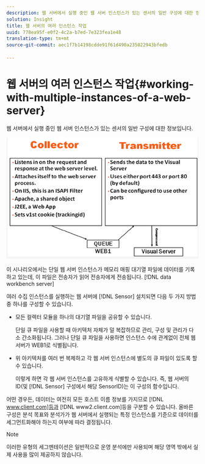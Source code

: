 ```yaml
---
description: 웹 서버에서 실행 중인 웹 서버 인스턴스가 있는 센서의 일반 구성에 대한 정보입니다.
solution: Insight
title: 웹 서버의 여러 인스턴스 작업
uuid: 778ea95f-e0f2-4c2a-b7ed-7e323fea1e48
translation-type: tm+mt
source-git-commit: aec1f7b14198cdde91f61d490a235022943bfedb

---
```



# 웹 서버의 여러 인스턴스 작업{#working-with-multiple-instances-of-a-web-server}

웹 서버에서 실행 중인 웹 서버 인스턴스가 있는 센서의 일반 구성에 대한 정보입니다.

![](assets/web_inst.png)

이 시나리오에서는 단일 웹 서버 인스턴스가 메모리 매핑 대기열 파일에 데이터를 기록하고 있는데, 이 파일은 전송자가 읽어 전송자에게 전송됩니다. [!DNL data workbench server]

여러 수집 인스턴스를 실행하는 웹 서버에 [!DNL Sensor] 설치되면 다음 두 가지 방법 중 하나를 구성할 수 있습니다.

* 모든 컬렉터 모듈을 하나의 대기열 파일을 공유할 수 있습니다.

   단일 큐 파일을 사용할 때 아키텍처 자체가 덜 복잡하므로 관리, 구성 및 관리가 다소 간소화됩니다. 그러나 단일 큐 파일을 사용하면 인스턴스 수에 관계없이 전체 웹 서버가 WEB1로 식별됩니다.

* 위 아키텍처를 여러 번 복제하고 각 웹 서버 인스턴스에 별도의 큐 파일이 있도록 할 수 있습니다.

   이렇게 하면 각 웹 서버 인스턴스를 고유하게 식별할 수 있습니다. 즉, 웹 서버의 ID(및 [!DNL Sensor] 구성에서 해당 SensorID)는 이 구성의 함수입니다.

어떤 경우든, 데이터는 여전히 모든 호스트 이름 정보를 가지므로 [!DNL www.client.com]등과 [!DNL www2.client.com]등을 구분할 수 있습니다. 올바른 구성은 분석 목표와 분석가가 웹 서버에서 실행되는 특정 인스턴스를 기준으로 데이터를 세그먼트화해야 하는지 여부에 따라 결정됩니다.

>[!NOTE]
>
>이러한 유형의 세그멘테이션은 일반적으로 운영 분석에만 사용되며 해당 영역 밖에서 실제 사용을 많이 제공하지 않습니다.

